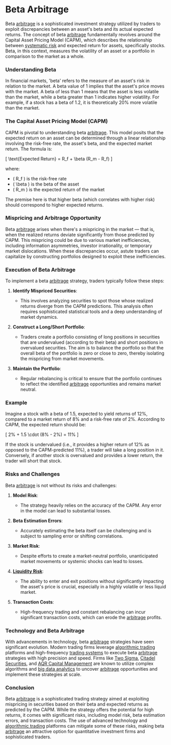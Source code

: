 # Beta Arbitrage

Beta [arbitrage](../a/arbitrage.md) is a sophisticated investment strategy utilized by traders to exploit discrepancies between an asset's beta and its actual expected returns. The concept of beta [arbitrage](../a/arbitrage.md) fundamentally revolves around the Capital Asset Pricing Model (CAPM), which describes the relationship between [systematic risk](../s/systematic_risk.md) and expected return for assets, specifically stocks. Beta, in this context, measures the volatility of an asset or a portfolio in comparison to the market as a whole.

### Understanding Beta

In financial markets, 'beta' refers to the measure of an asset's risk in relation to the market. A beta value of 1 implies that the asset's price moves with the market. A beta of less than 1 means that the asset is less volatile than the market, while a beta greater than 1 indicates higher volatility. For example, if a stock has a beta of 1.2, it is theoretically 20% more volatile than the market.

### The Capital Asset Pricing Model (CAPM)

CAPM is pivotal to understanding beta [arbitrage](../a/arbitrage.md). This model posits that the expected return on an asset can be determined through a linear relationship involving the risk-free rate, the asset's beta, and the expected market return. The formula is:

\[ \text{Expected Return} = R_f + \beta (R_m - R_f) \]

where:
- \( R_f \) is the risk-free rate
- \( \beta \) is the beta of the asset
- \( R_m \) is the expected return of the market

The premise here is that higher beta (which correlates with higher risk) should correspond to higher expected returns. 

### Mispricing and Arbitrage Opportunity

Beta [arbitrage](../a/arbitrage.md) arises when there's a mispricing in the market — that is, when the realized returns deviate significantly from those predicted by CAPM. This mispricing could be due to various market inefficiencies, including information asymmetries, investor irrationality, or temporary market dislocations. When these discrepancies occur, astute traders can capitalize by constructing portfolios designed to exploit these inefficiencies.

### Execution of Beta Arbitrage

To implement a beta [arbitrage](../a/arbitrage.md) strategy, traders typically follow these steps:

1. **Identify Mispriced Securities**: 
   - This involves analyzing securities to spot those whose realized returns diverge from the CAPM predictions. This analysis often requires sophisticated statistical tools and a deep understanding of market dynamics.

2. **Construct a Long/Short Portfolio**: 
   - Traders create a portfolio consisting of long positions in securities that are undervalued (according to their beta) and short positions in overvalued securities. The aim is to balance the portfolio so that the overall beta of the portfolio is zero or close to zero, thereby isolating the mispricing from market movements.

3. **Maintain the Portfolio**: 
   - Regular rebalancing is critical to ensure that the portfolio continues to reflect the identified [arbitrage](../a/arbitrage.md) opportunities and remains market neutral.

### Example 

Imagine a stock with a beta of 1.5, expected to yield returns of 12%, compared to a market return of 8% and a risk-free rate of 2%. According to CAPM, the expected return should be:

\[ 2\% + 1.5 \cdot (8\% - 2\%) = 11\% \]

If the stock is undervalued (i.e., it provides a higher return of 12% as opposed to the CAPM-predicted 11%), a trader will take a long position in it. Conversely, if another stock is overvalued and provides a lower return, the trader will short that stock.

### Risks and Challenges

Beta [arbitrage](../a/arbitrage.md) is not without its risks and challenges:

1. **Model Risk**: 
   - The strategy heavily relies on the accuracy of the CAPM. Any error in the model can lead to substantial losses.

2. **Beta Estimation Errors**: 
   - Accurately estimating the beta itself can be challenging and is subject to sampling error or shifting correlations.

3. **Market Risk**: 
   - Despite efforts to create a market-neutral portfolio, unanticipated market movements or systemic shocks can lead to losses.

4. **[Liquidity Risk](../l/liquidity_risk.md)**: 
   - The ability to enter and exit positions without significantly impacting the asset's price is crucial, especially in a highly volatile or less liquid market.

5. **Transaction Costs**: 
   - High-frequency trading and constant rebalancing can incur significant transaction costs, which can erode the [arbitrage](../a/arbitrage.md) profits.

### Technology and Beta Arbitrage

With advancements in technology, beta [arbitrage](../a/arbitrage.md) strategies have seen significant evolution. Modern trading firms leverage [algorithmic trading](../a/algorithmic_trading.md) platforms and high-frequency [trading systems](../t/trading_systems.md) to execute beta [arbitrage](../a/arbitrage.md) strategies with high precision and speed. Firms like [Two Sigma](https://www.twosigma.com/), [Citadel Securities](https://www.citadelsecurities.com/), and [AQR Capital Management](https://www.aqr.com/) are known to utilize complex algorithms and [big data analytics](../b/big_data_analytics_in_trading.md) to uncover [arbitrage](../a/arbitrage.md) opportunities and implement these strategies at scale. 

### Conclusion

Beta [arbitrage](../a/arbitrage.md) is a sophisticated trading strategy aimed at exploiting mispricing in securities based on their beta and expected returns as predicted by the CAPM. While the strategy offers the potential for high returns, it comes with significant risks, including model risk, beta estimation errors, and transaction costs. The use of advanced technology and [algorithmic trading](../a/algorithmic_trading.md) platforms can mitigate some of these risks, making beta [arbitrage](../a/arbitrage.md) an attractive option for quantitative investment firms and sophisticated traders.